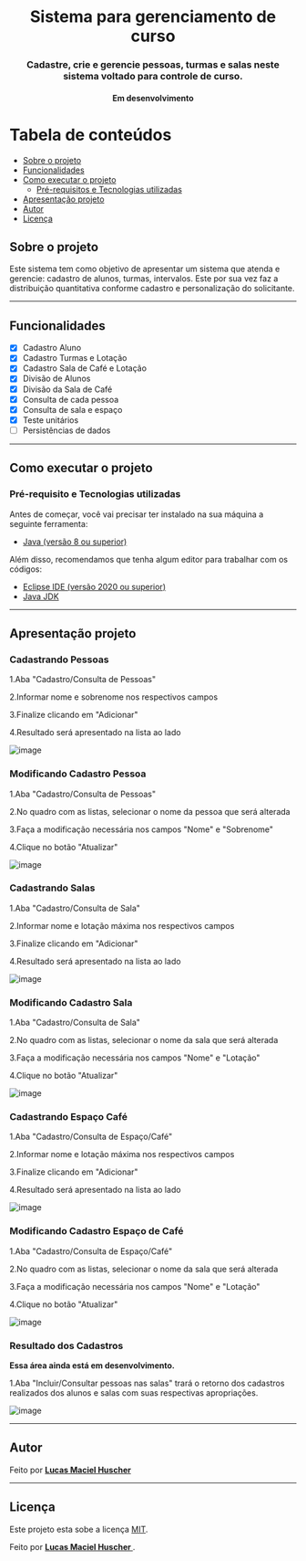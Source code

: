 <h1 align="center"> 
  Sistema para gerenciamento de curso
</h1>
<h3 align="center">
Cadastre, crie e gerencie pessoas, turmas e salas neste sistema voltado para controle de curso.
</h3>
<h4 align="center">
	Em desenvolvimento
</h4>

Tabela de conteúdos
=================
<!--ts-->
   * [Sobre o projeto](#-sobre-o-projeto)
   * [Funcionalidades](#-Features)
   * [Como executar o projeto](#-como-executar-o-projeto)
     * [Pré-requisitos e Tecnologias utilizadas](#pré-requisitos)
   * [Apresentação projeto](#-testes)  
   * [Autor](#-autor)
   * [Licença](#user-content--licença)
<!--te-->

## Sobre o projeto
Este sistema tem como objetivo de apresentar um sistema que atenda e gerencie: cadastro de alunos, turmas, intervalos. Este por sua vez faz a distribuição quantitativa conforme cadastro e personalização do solicitante.

---

## Funcionalidades

 - [x] Cadastro Aluno
 - [x] Cadastro Turmas e Lotação
 - [x] Cadastro Sala de Café e Lotação
 - [x] Divisão de Alunos
 - [x] Divisão da Sala de Café
 - [x] Consulta de cada pessoa
 - [x] Consulta de sala e espaço
 - [x] Teste unitários
 - [ ] Persistências de dados
 
 ---
 
## Como executar o projeto
### Pré-requisito e Tecnologias utilizadas
 Antes de começar, você vai precisar ter instalado na sua máquina a seguinte ferramenta:
- [Java (versão 8 ou superior) ](https://www.java.com/pt-BR/download/ie_manual.jsp?locale=pt_BR)

Além disso, recomendamos que tenha algum editor para trabalhar com os códigos:
- [Eclipse IDE (versão 2020 ou superior) ](https://www.maonocodigo.com/2020/08/eclipse-ide-como-baixar-e-instalar-no-windows.html)
- [Java JDK](https://www.oracle.com/technetwork/pt/java/javase/downloads/index.html)
 
 ---
 
 ## Apresentação projeto
 
### Cadastrando Pessoas
 
1.Aba "Cadastro/Consulta de Pessoas"

2.Informar nome e sobrenome nos respectivos campos

3.Finalize clicando em "Adicionar" 

4.Resultado será apresentado na lista ao lado

![image](https://user-images.githubusercontent.com/79815111/109443582-aa9b2f00-7a19-11eb-8a50-7816ce45298b.png)

### Modificando Cadastro Pessoa

1.Aba "Cadastro/Consulta de Pessoas"

2.No quadro com as listas, selecionar o nome da pessoa que será alterada

3.Faça a modificação necessária nos campos "Nome" e "Sobrenome"

4.Clique no botão "Atualizar"

![image](https://user-images.githubusercontent.com/79815111/109443814-52186180-7a1a-11eb-8fd5-1cbefb35310d.png)

### Cadastrando Salas

1.Aba "Cadastro/Consulta de Sala"

2.Informar nome e lotação máxima nos respectivos campos

3.Finalize clicando em "Adicionar" 

4.Resultado será apresentado na lista ao lado

![image](https://user-images.githubusercontent.com/79815111/109444071-1af68000-7a1b-11eb-90b4-57d531cae74b.png)

### Modificando Cadastro Sala

1.Aba "Cadastro/Consulta de Sala"

2.No quadro com as listas, selecionar o nome da sala que será alterada

3.Faça a modificação necessária nos campos "Nome" e "Lotação"

4.Clique no botão "Atualizar"

![image](https://user-images.githubusercontent.com/79815111/109444124-3b263f00-7a1b-11eb-8df5-80dd846bef64.png)

### Cadastrando Espaço Café

1.Aba "Cadastro/Consulta de Espaço/Café"

2.Informar nome e lotação máxima nos respectivos campos

3.Finalize clicando em "Adicionar" 

4.Resultado será apresentado na lista ao lado

![image](https://user-images.githubusercontent.com/79815111/109444206-758fdc00-7a1b-11eb-9cdb-60dafcf8f685.png)

### Modificando Cadastro Espaço de Café

1.Aba "Cadastro/Consulta de Espaço/Café"

2.No quadro com as listas, selecionar o nome da sala que será alterada

3.Faça a modificação necessária nos campos "Nome" e "Lotação"

4.Clique no botão "Atualizar"

![image](https://user-images.githubusercontent.com/79815111/109444281-aa039800-7a1b-11eb-9bff-b891c08d2c3c.png)

### Resultado dos Cadastros
<b> Essa área ainda está em desenvolvimento. </b>

1.Aba "Incluir/Consultar pessoas nas salas" trará o retorno dos cadastros realizados dos alunos e salas com suas respectivas apropriações.

![image](https://user-images.githubusercontent.com/79815111/109444640-783f0100-7a1c-11eb-9337-56b0c9a8510b.png)


---

 ## Autor
Feito por <a href="https://www.linkedin.com/in/lucas-huscher/"> <b>Lucas Maciel Huscher </b> </a>

---
## Licença
Este projeto esta sobe a licença [MIT](./LICENSE).

Feito por <a href="https://www.linkedin.com/in/lucas-huscher/"> <b>Lucas Maciel Huscher </b> </a>.
